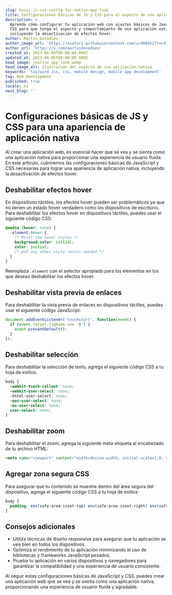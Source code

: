 ```yaml
---
slug: basic-js-css-config-for-native-app-look
title: Configuraciones básicas de JS y CSS para el aspecto de una aplicación nativa
description: >-
  Aprende cómo configurar tu aplicación web con ajustes básicos de JavaScript y
  CSS para que tenga el aspecto y comportamiento de una aplicación nativa,
  incluyendo la desactivación de efectos hover.
author: Martin Donadieu
author_image_url: 'https://avatars.githubusercontent.com/u/4084527?v=4'
author_url: 'https://x.com/martindonadieu'
created_at: 2023-06-05T00:00:00.000Z
updated_at: 2023-06-05T00:00:00.000Z
head_image: /native_app_look.webp
head_image_alt: Ilustración del aspecto de una aplicación nativa
keywords: 'tailwind css, css, mobile design, mobile app development'
tag: Web Development
published: true
locale: es
next_blog: ''
---
```

# Configuraciones básicas de JS y CSS para una apariencia de aplicación nativa

Al crear una aplicación web, es esencial hacer que se vea y se sienta como una aplicación nativa para proporcionar una experiencia de usuario fluida. En este artículo, cubriremos las configuraciones básicas de JavaScript y CSS necesarias para lograr una apariencia de aplicación nativa, incluyendo la desactivación de efectos hover.

## Deshabilitar efectos hover

En dispositivos táctiles, los efectos hover pueden ser problemáticos ya que no tienen un estado hover verdadero como los dispositivos de escritorio. Para deshabilitar los efectos hover en dispositivos táctiles, puedes usar el siguiente código CSS:

```css
@media (hover: none) {
  .element:hover {
    /* Reset the hover styles */
    background-color: initial;
    color: initial;
    /* Add any other style resets needed */
  }
}
```

Reemplaza `.element` con el selector apropiado para los elementos en los que deseas deshabilitar los efectos hover.

## Deshabilitar vista previa de enlaces

Para deshabilitar la vista previa de enlaces en dispositivos táctiles, puedes usar el siguiente código JavaScript:

```javascript
document.addEventListener('touchstart', function(event) {
  if (event.target.tagName === 'A') {
    event.preventDefault();
  }
});
```

## Deshabilitar selección

Para deshabilitar la selección de texto, agrega el siguiente código CSS a tu hoja de estilos:

```css
body {
  -webkit-touch-callout: none;
  -webkit-user-select: none;
  -khtml-user-select: none;
  -moz-user-select: none;
  -ms-user-select: none;
  user-select: none;
}
```

## Deshabilitar zoom

Para deshabilitar el zoom, agrega la siguiente meta etiqueta al encabezado de tu archivo HTML:

```html
<meta name="viewport" content="width=device-width, initial-scale=1.0, maximum-scale=1.0, user-scalable=no">
```

## Agregar zona segura CSS

Para asegurar que tu contenido se muestre dentro del área segura del dispositivo, agrega el siguiente código CSS a tu hoja de estilos:

```css
body {
  padding: env(safe-area-inset-top) env(safe-area-inset-right) env(safe-area-inset-bottom) env(safe-area-inset-left);
}
```

## Consejos adicionales

- Utiliza técnicas de diseño responsive para asegurar que tu aplicación se vea bien en todos los dispositivos.
- Optimiza el rendimiento de tu aplicación minimizando el uso de bibliotecas y frameworks JavaScript pesados.
- Prueba tu aplicación en varios dispositivos y navegadores para garantizar la compatibilidad y una experiencia de usuario consistente.

Al seguir estas configuraciones básicas de JavaScript y CSS, puedes crear una aplicación web que se vea y se sienta como una aplicación nativa, proporcionando una experiencia de usuario fluida y agradable.
